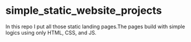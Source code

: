 # simple_static_website_projects

In this repo I put all those static landing pages.The pages build with simple logics using only HTML, CSS, and JS.
